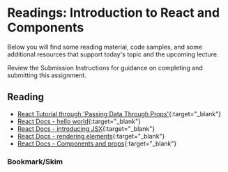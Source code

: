 # Readings: Introduction to React and Components

Below you will find some reading material, code samples, and some additional resources that support today's topic and the upcoming lecture.

Review the Submission Instructions for guidance on completing and submitting this assignment.

## Reading

- [React Tutorial through 'Passing Data Through Props'](https://reactjs.org/tutorial/tutorial.html){:target="_blank"}
- [React Docs - hello world](https://reactjs.org/docs/hello-world.html){:target="_blank"}
- [React Docs - introducing JSX](https://reactjs.org/docs/introducing-jsx.html){:target="_blank"}
- [React Docs - rendering elements](https://reactjs.org/docs/rendering-elements.html){:target="_blank"}
- [React Docs - Components and props](https://reactjs.org/docs/components-and-props.html){:target="_blank"}

<!-- ## Additional Resources

PLACEHOLDER

### Videos

PLACEHOLDER -->

### Bookmark/Skim
